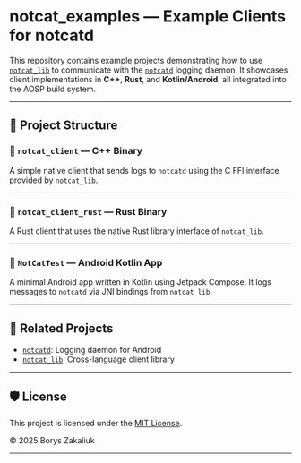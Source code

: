 # notcat_examples — Example Clients for notcatd

This repository contains example projects demonstrating how to use [`notcat_lib`](https://github.com/your-org/notcat_lib) to communicate with the [`notcatd`](https://github.com/your-org/notcatd) logging daemon. It showcases client implementations in **C++**, **Rust**, and **Kotlin/Android**, all integrated into the AOSP build system.

---

## 📁 Project Structure

### 🔹 `notcat_client` — C++ Binary

A simple native client that sends logs to `notcatd` using the C FFI interface provided by `notcat_lib`.

---

### 🦀 `notcat_client_rust` — Rust Binary

A Rust client that uses the native Rust library interface of `notcat_lib`.

---

### 📱 `NotCatTest` — Android Kotlin App

A minimal Android app written in Kotlin using Jetpack Compose. It logs messages to `notcatd` via JNI bindings from `notcat_lib`.

---

## 🔗 Related Projects

- [`notcatd`](https://github.com/bord81/notcatd): Logging daemon for Android
- [`notcat_lib`](https://github.com/bord81/notcat_lib): Cross-language client library

---

## 🛡️ License

This project is licensed under the [MIT License](LICENSE).

© 2025 Borys Zakaliuk

---

